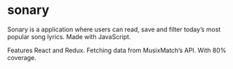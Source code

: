 # sonary

Sonary is a application where users can read, save and filter today’s most popular song lyrics. Made with JavaScript.

Features React and Redux. Fetching data from MusixMatch’s API. With 80% coverage.
